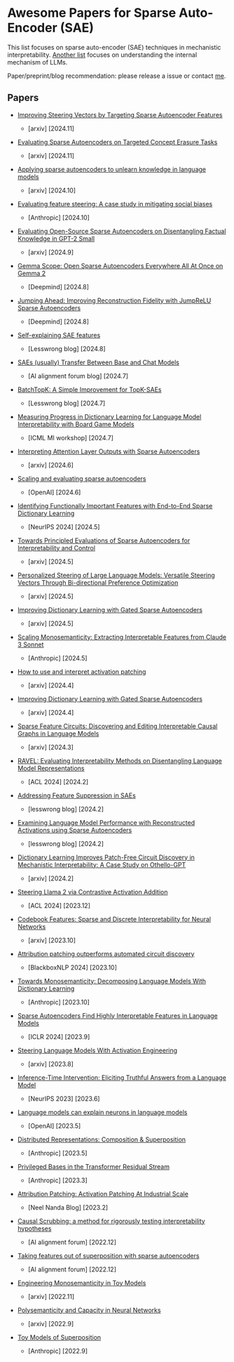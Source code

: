 # Awesome Papers for Sparse Auto-Encoder (SAE)
This list focuses on sparse auto-encoder (SAE) techniques in mechanistic interpretability. [Another list](https://github.com/zepingyu0512/awesome-llm-understanding-mechanism.git) focuses on understanding the internal mechanism of LLMs.

Paper/preprint/blog recommendation: please release a issue or contact [me](https://zepingyu0512.github.io/).


## Papers

- [Improving Steering Vectors by Targeting Sparse Autoencoder Features](https://arxiv.org/pdf/2411.02193?)
   - \[arxiv\] \[2024.11\]

- [Evaluating Sparse Autoencoders on Targeted Concept Erasure Tasks](https://arxiv.org/pdf/2411.18895)
   - \[arxiv\] \[2024.11\]

- [Applying sparse autoencoders to unlearn knowledge in language models](https://arxiv.org/pdf/2410.19278)
   - \[arxiv\] \[2024.10\]

- [Evaluating feature steering: A case study in mitigating social biases](https://www.anthropic.com/research/evaluating-feature-steering)
   - \[Anthropic\] \[2024.10\]

- [Evaluating Open-Source Sparse Autoencoders on Disentangling Factual Knowledge in GPT-2 Small](https://arxiv.org/pdf/2409.04478)
   - \[arxiv\] \[2024.9\]

- [Gemma Scope: Open Sparse Autoencoders Everywhere All At Once on Gemma 2](https://arxiv.org/pdf/2408.05147)
   - \[Deepmind\] \[2024.8\]
 
- [Jumping Ahead: Improving Reconstruction Fidelity with JumpReLU Sparse Autoencoders](https://arxiv.org/pdf/2407.14435)
   - \[Deepmind\] \[2024.8\]

- [Self-explaining SAE features](https://www.lesswrong.com/posts/8ev6coxChSWcxCDy8/self-explaining-sae-features)
   - \[Lesswrong blog\] \[2024.8\]

- [SAEs (usually) Transfer Between Base and Chat Models](https://www.alignmentforum.org/posts/fmwk6qxrpW8d4jvbd/saes-usually-transfer-between-base-and-chat-models)
   - \[AI alignment forum blog\] \[2024.7\]

- [BatchTopK: A Simple Improvement for TopK-SAEs](https://www.lesswrong.com/posts/Nkx6yWZNbAsfvic98/batchtopk-a-simple-improvement-for-topk-saes)
   - \[Lesswrong blog\] \[2024.7\]

- [Measuring Progress in Dictionary Learning for Language Model Interpretability with Board Game Models](https://arxiv.org/pdf/2408.00113)
   - \[ICML MI workshop\] \[2024.7\]
 
- [Interpreting Attention Layer Outputs with Sparse Autoencoders](https://arxiv.org/pdf/2406.17759)
   - \[arxiv\] \[2024.6\]

- [Scaling and evaluating sparse autoencoders](https://arxiv.org/pdf/2406.04093)
   - \[OpenAI\] \[2024.6\]

- [Identifying Functionally Important Features with End-to-End Sparse Dictionary Learning](https://arxiv.org/pdf/2405.12241)
   - \[NeurIPS 2024\] \[2024.5\]

- [Towards Principled Evaluations of Sparse Autoencoders for Interpretability and Control](https://arxiv.org/pdf/2405.08366)
   - \[arxiv\] \[2024.5\]

- [Personalized Steering of Large Language Models: Versatile Steering Vectors Through Bi-directional Preference Optimization](https://arxiv.org/pdf/2406.00045)
   - \[arxiv\] \[2024.5\]

- [Improving Dictionary Learning with Gated Sparse Autoencoders](https://arxiv.org/pdf/2404.16014)
   - \[arxiv\] \[2024.5\]

- [Scaling Monosemanticity: Extracting Interpretable Features from Claude 3 Sonnet](https://transformer-circuits.pub/2024/scaling-monosemanticity/index.html)
   - \[Anthropic\] \[2024.5\]

- [How to use and interpret activation patching](https://arxiv.org/pdf/2404.15255)
   - \[arxiv\] \[2024.4\]

- [Improving Dictionary Learning with Gated Sparse Autoencoders](https://arxiv.org/pdf/2411.18895)
   - \[arxiv\] \[2024.4\]

- [Sparse Feature Circuits: Discovering and Editing Interpretable Causal Graphs in Language Models](https://arxiv.org/pdf/2403.19647v1)
   - \[arxiv\] \[2024.3\]

- [RAVEL: Evaluating Interpretability Methods on Disentangling Language Model Representations](https://arxiv.org/pdf/2402.17700)
   - \[ACL 2024\] \[2024.2\]

- [Addressing Feature Suppression in SAEs](https://www.lesswrong.com/posts/3JuSjTZyMzaSeTxKk/addressing-feature-suppression-in-saes)
   - \[lesswrong blog\] \[2024.2\]

- [Examining Language Model Performance with Reconstructed Activations using Sparse Autoencoders](https://www.lesswrong.com/posts/8QRH8wKcnKGhpAu2o/examining-language-model-performance-with-reconstructed)
   - \[lesswrong blog\] \[2024.2\]

- [Dictionary Learning Improves Patch-Free Circuit Discovery in Mechanistic Interpretability: A Case Study on Othello-GPT](https://arxiv.org/pdf/2402.12201)
   - \[arxiv\] \[2024.2\]

- [Steering Llama 2 via Contrastive Activation Addition](https://arxiv.org/pdf/2312.06681)
   - \[ACL 2024\] \[2023.12\]
 
- [Codebook Features: Sparse and Discrete Interpretability for Neural Networks](https://arxiv.org/pdf/2310.17230)
   - \[arxiv\] \[2023.10\]

- [Attribution patching outperforms automated circuit discovery](https://arxiv.org/pdf/2403.19647v1)
   - \[BlackboxNLP 2024\] \[2023.10\]

- [Towards Monosemanticity: Decomposing Language Models With Dictionary Learning](https://transformer-circuits.pub/2023/monosemantic-features/index.html)
   - \[Anthropic\] \[2023.10\]
 
- [Sparse Autoencoders Find Highly Interpretable Features in Language Models](https://arxiv.org/pdf/2309.08600)
   - \[ICLR 2024\] \[2023.9\]

- [Steering Language Models With Activation Engineering](https://arxiv.org/pdf/2308.10248)
   - \[arxiv\] \[2023.8\]

- [Inference-Time Intervention: Eliciting Truthful Answers from a Language Model](https://arxiv.org/pdf/2306.03341)
   - \[NeurIPS 2023\] \[2023.6\]

- [Language models can explain neurons in language models](https://openaipublic.blob.core.windows.net/neuron-explainer/paper/index.html)
   - \[OpenAI\] \[2023.5\]

- [Distributed Representations: Composition & Superposition](https://transformer-circuits.pub/2023/superposition-composition/index.html)
   - \[Anthropic\] \[2023.5\]

- [Privileged Bases in the Transformer Residual Stream](https://transformer-circuits.pub/2023/privileged-basis/index.html)
   - \[Anthropic\] \[2023.3\]

- [Attribution Patching: Activation Patching At Industrial Scale](https://www.neelnanda.io/mechanistic-interpretability/attribution-patching)
   - \[Neel Nanda Blog\] \[2023.2\]

- [Causal Scrubbing: a method for rigorously testing interpretability hypotheses](https://www.alignmentforum.org/posts/JvZhhzycHu2Yd57RN/causal-scrubbing-a-method-for-rigorously-testing)
   - \[AI alignment forum\] \[2022.12\]

- [Taking features out of superposition with sparse autoencoders](https://www.alignmentforum.org/posts/z6QQJbtpkEAX3Aojj/interim-research-report-taking-features-out-of-superposition)
   - \[AI alignment forum\] \[2022.12\]

- [Engineering Monosemanticity in Toy Models](https://arxiv.org/pdf/2211.09169)
   - \[arxiv\] \[2022.11\]

- [Polysemanticity and Capacity in Neural Networks](https://arxiv.org/pdf/2210.01892)
   - \[arxiv\] \[2022.9\]

- [Toy Models of Superposition](https://transformer-circuits.pub/2022/toy_model/index.html)
   - \[Anthropic\] \[2022.9\]
